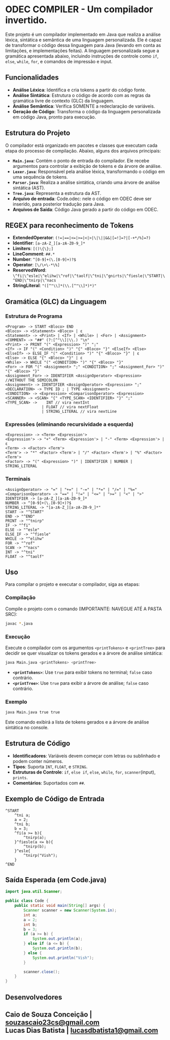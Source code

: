 # ODEC COMPILER - Um compilador invertido.

Este projeto é um compilador implementado em Java que realiza a análise léxica, sintática e semântica de uma linguagem personalizada. Ele é capaz de transformar o código dessa linguagem para Java (levando em conta as limitações, e implementações feitas). A linguagem personalizada segue a gramática apresentada abaixo, incluindo instruções de controle como `if`, `else`, `while`, `for`, e comandos de impressão e input.

## Funcionalidades

- **Análise Léxica**: Identifica e cria tokens a partir do código fonte.
- **Análise Sintática**: Estrutura o código de acordo com as regras da gramática livre de contexto (GLC) da linguagem.
- **Análise Semântica**: Verifica SOMENTE a redeclaração de variáveis.
- **Geração de Código**: Transforma o código da linguagem personalizada em código Java, pronto para execução.

## Estrutura do Projeto

O compilador está organizado em pacotes e classes que executam cada etapa do processo de compilação. Abaixo, alguns dos arquivos principais:

- **`Main.java`**: Contém o ponto de entrada do compilador. Ele recebe argumentos para controlar a exibição de tokens e da árvore de análise.
- **`Lexer.java`**: Responsável pela análise léxica, transformando o código em uma sequência de tokens.
- **`Parser.java`**: Realiza a análise sintática, criando uma árvore de análise sintática (AST).
- **`Tree.java`**: Representa a estrutura da AST.
- **Arquivo de entrada**: Code.odec: nele o código em ODEC deve ser inserido, para posterior tradução para Java.
- **Arquivos de Saída**: Código Java gerado a partir do código em ODEC.
 
## REGEX para reconhecimento de Tokens

- **ExtendedOperator**: `(!=|==|<=|>=|<|>|\|\||&&|[=!]=?|[-+*/%]=?)`
- **Identifier**: `[a-zA-Z_][a-zA-Z0-9_]*`
- **Limiters**: `[()\{\};]`
- **LineComment**: `##.*`
- **Number**: `^[0-9]+(\.[0-9]+)?$`
- **Operator**: `[\/\+\-*\%]`
- **ReservedWord**: `\^fi|\^esle|\^elihw|\^rof|\^taolf|\^tni|\^gnirts|\^fiesle|\^START|\^END|\^tnirp|\^nacs`
- **StringLiteral**: `"([^"\\]*(\\.[^"\\]*)*)"`

## Gramática (GLC) da Linguagem

### Estrutura de Programa

```plaintext
<Program> -> START <Bloco> END
<Bloco> -> <Statement> <Bloco> | ε
<Statement> -> <Print> | <If> | <While> | <For> | <Assignment>
<COMMENT> -> "##" (?:[^"\\]|\\.) "\n"
<Print> -> PRINT "(" <Expression> ")" ";"
<If> -> IF "(" <Condition> ")" "{" <Bloco> "}" <ElseIf> <Else>
<ElseIf> -> ELSE_IF "(" <Condition> ")" "{" <Bloco> "}" | ε
<Else> -> ELSE "{" <Bloco> "}" | ε
<While> -> WHILE "(" <CONDITION> ")" "{" <Bloco> "}"
<For> -> FOR "(" <Assignment> ";" <CONDITION> ";" <Assignment_For> ")" "{" <Bloco> "}"
<Assignment_For> -> IDENTIFIER <AssignOperator> <Expression>   //WITHOUT THE SEMICOLON
<Assignment> -> IDENTIFIER <AssignOperator> <Expression> ";"
<DECLARATION> -> TYPE ID ; | TYPE <Assignment>
<CONDITION> -> <Expression> <ComparisonOperator> <Expression>
<SCANNER> -> <SCAN> "{" <TYPE_SCAN> <IDENTIFIER> "}" ";"
<TYPE_SCAN> ->    INT // vira nextInt
                | FLOAT // vira nextFloat
                | STRING_LITERAL // vira nextLine
```

### Expressões (eliminando recursividade a esquerda)

```plaintext
<Expression> -> <Term> <Expression'>
<Expression'> -> "+" <Term> <Expression'> | "-" <Term> <Expression'> | ε
<Term> -> <Factor> <Term'>
<Term'> -> "*" <Factor> <Term'> | "/" <Factor> <Term'> | "%" <Factor> <Term'>
<Factor> -> "(" <Expression> ")" | IDENTIFIER | NUMBER | STRING_LITERAL

```

### Terminais

```plaintext
<AssignOperator> -> "=" | "+=" | "-=" | "*=" | "/=" | "%="
<ComparisonOperator> -> "==" | "!=" | "<=" | ">=" | "<" | ">"
IDENTIFIER -> [a-zA-Z_][a-zA-Z0-9_]*
NUMBER -> ^[0-9]+(\.[0-9]+)?$
STRING_LITERAL -> "[a-zA-Z_][a-zA-Z0-9_]*"
START -> "^START"
END -> "^END"
PRINT -> "^tnirp"
IF -> "^fi"
ELSE -> "^esle"
ELSE_IF -> "^fiesle"
WHILE -> "^elihw"
FOR -> "^rof"
SCAN -> "^nacs"
INT -> "^tni" 
FLOAT -> "^taolf"
```

## Uso

Para compilar o projeto e executar o compilador, siga as etapas:

### Compilação

Compile o projeto com o comando (IMPORTANTE: NAVEGUE ATÉ A PASTA SRC):
```bash
javac *.java
```

### Execução

Execute o compilador com os argumentos `<printTokens>` e `<printTree>` para decidir se quer visualizar os tokens gerados e a árvore de análise sintática:

```bash
java Main.java <printTokens> <printTree>
```

- **`<printTokens>`**: Use `true` para exibir tokens no terminal; `false` caso contrário.
- **`<printTree>`**: Use `true` para exibir a árvore de análise; `false` caso contrário.

### Exemplo

```bash
java Main.java true true
```

Este comando exibirá a lista de tokens gerados e a árvore de análise sintática no console.

## Estrutura de Código

- **Identificadores**: Variáveis devem começar com letras ou sublinhado e podem conter números.
- **Tipos**: Suporta `INT`, `FLOAT`, e `STRING`.
- **Estruturas de Controle**: `if`, `else if`, `else`, `while`, `for`, `scanner`(input), `prints`.
- **Comentários**: Suportados com `##`.

## Exemplo de Código de Entrada

```plaintext
^START
    ^tni a;
    a = 2;
    ^tni b;
    b = 3;
    ^fi(a >= b){
        ^tnirp(a);
    }^fiesle(a <= b){
        ^tnirp(b);
    }^esle{
        ^tnirp("Vish");
    }
^END
```

## Saída Esperada (em Code.java)

```java
import java.util.Scanner;

public class Code {
	public static void main(String[] args) {
		Scanner scanner = new Scanner(System.in);
		int a;
		a = 2;
		int b;
		b = 3;
		if (a >= b) {
			System.out.println(a);
		} else if (a <= b) {
			System.out.println(b);
		} else {
			System.out.println("Vish");
		}

		scanner.close();
	}
}

```

## Desenvolvedores

Caio de Souza Conceição | souzascaio23cs@gmail.com <br>
Lucas Dias Batista | lucasdbatista1@gmail.com
---
